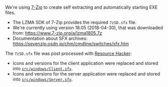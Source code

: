 We're using [7-Zip](https://www.7-zip.org/) to create self extracting and automatically starting EXE files. 

-   The LZMA SDK of 7-Zip provides the required `7zSD.sfx` file. 
-   We're currently using version 18.05 (2018-04-30), that was downloaded from: <https://www.7-zip.org/a/lzma1805.7z>
-   Documentation about SFX archives: <https://sevenzip.osdn.jp/chm/cmdline/switches/sfx.htm>

The `7zSD.sfx` file was post processed with [Resource Hacker](http://angusj.com/resourcehacker/):

-   Icons and versions for the client application were replaced and stored into [`src/windows/Client.sfx`](../windows/Client.sfx).
-   Icons and versions for the server application were replaced and stored into [`src/windows/Server.sfx`](../windows/Server.sfx).
